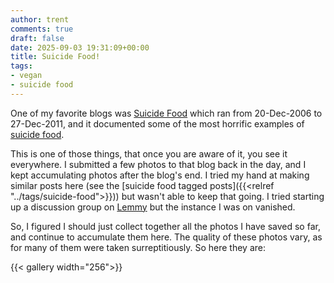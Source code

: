 ```yaml
---
author: trent
comments: true
draft: false
date: 2025-09-03 19:31:09+00:00
title: Suicide Food!
tags:
- vegan
- suicide food
---
```


One of my favorite blogs was [Suicide Food](http://suicidefood.blogspot.com/) which ran from 20-Dec-2006 to 27-Dec-2011, and it documented some of the most horrific examples of [suicide food](https://en.wikipedia.org/wiki/Suicide_food).

This is one of those things, that once you are aware of it, you see it everywhere.  I submitted a few photos to that blog back in the day, and I kept accumulating photos after the blog's end.  I tried my hand at making similar posts here (see the [suicide food tagged posts]({{<relref "../tags/suicide-food">}})) but wasn't able to keep that going.  I tried starting up a discussion group on [Lemmy](https://en.wikipedia.org/wiki/Lemmy_(social_network)) but the instance I was on vanished.

So, I figured I should just collect together all the photos I have saved so far, and continue to accumulate them here.  The quality of these photos vary, as for many of them were taken surreptitiously.  So here they are:

{{< gallery width="256">}}

